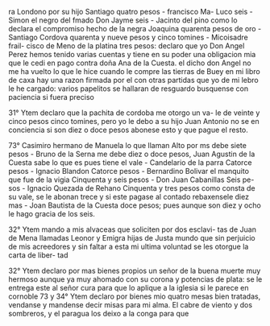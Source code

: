 ra Londono por su hijo Santiago quatro pesos - francisco Ma-
Luco seis - Simon el negro del fmado Don Jayme seis -
Jacinto del pino como lo declara el compromiso hecho de la
negra Joaquina quarenta pesos de oro - Santiago Cordova
quarenta y nueve pesos y cinco tomines - Micoisadre frail-
cisco de Meno de la platina tres pesos: declaro que yo Don
Angel Perez hemos tenido varias cuentas y tiene en su poder
una obligacion mia que le cedi en pago contra doña Ana de
la Cuesta. el dicho don Angel no me ha vuelto lo que le hice
cuando le compre las tierras de Buey en mi libro de caxa hay una
razon firmada por el con otras partidas que yo de mi lebro le he
cargado: varios papelitos se hallaran de resguardo busquense
con paciencia si fuera preciso

31° Ytem declaro que la pachita de cordoba me otorgo un va-
le de veinte y cinco pesos cinco tomines, pero yo le debo a su
hijo Juan Antonio no se en conciencia si son diez o doce pesos
abonese esto y que pague el resto.

73° Casimiro hermano de Manuela lo que llaman Alto por ms debe
siete pesos - Bruno de la Serna me debe diez o doce pesos,
Juan Agustin de la Cuesta sabe lo que es pues tiene el vale -
Candelario de la parra Catorce pesos - Ignacio Blandon
Catorce pesos - Bernardino Bolivar el manquito que fue de la
vigia Cinquenta y seis pesos - Don Juan Cabanillas Seis pe-
sos - Ignacio Quezada de Rehano Cinquenta y tres pesos
como consta de su vale, se le abonan trece y si este pagase
al contado rebaxensele diez mas - Joan Bautista de la
Cuesta doce pesos; pues aunque son diez y ocho le hago
gracia de los seis.

32° Ytem mando a mis alvaceas que soliciten por dos esclavi-
tas de Juan de Mena llamadas Leonor y Emigra hijas
de Justa mundo que sin perjuicio de mis acreedores y sin
faltar a esta mi ultima voluntad se les otorgue la carta de liber-
tad

32° Ytem declaro por mas bienes propios un señor de la
buena muerte muy hermoso aunque ya muy ahomado con su
corona y potencias de plata: se le entrega este al señor cura
para que lo aplique a la iglesia si le parece en cornoble
73 y 34° Ytem declaro por bienes mio quatro mesas bien tratadas,
vendanse y mandense decir misas para mi alma. El cabre de viento
y dos sombreros, y el paragua los deixo a la conga para que